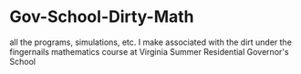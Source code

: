 # Gov-School-Dirty-Math
all the programs, simulations, etc. I make associated with the dirt under the fingernails mathematics course at Virginia Summer Residential Governor's School
